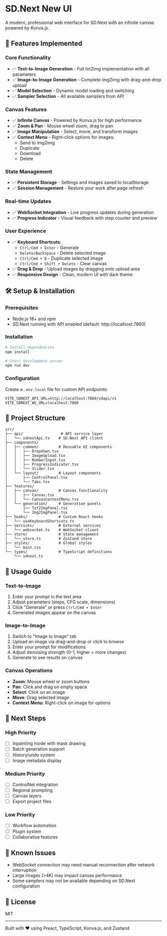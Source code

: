 # SD.Next New UI

A modern, professional web interface for SD.Next with an infinite canvas powered by Konva.js.

## 🚀 Features Implemented

### Core Functionality
- ✅ **Text-to-Image Generation** - Full txt2img implementation with all parameters
- ✅ **Image-to-Image Generation** - Complete img2img with drag-and-drop upload
- ✅ **Model Selection** - Dynamic model loading and switching
- ✅ **Sampler Selection** - All available samplers from API

### Canvas Features
- ✅ **Infinite Canvas** - Powered by Konva.js for high performance
- ✅ **Zoom & Pan** - Mouse wheel zoom, drag to pan
- ✅ **Image Manipulation** - Select, move, and transform images
- ✅ **Context Menu** - Right-click options for images:
  - Send to img2img
  - Duplicate
  - Download
  - Delete

### State Management
- ✅ **Persistent Storage** - Settings and images saved to localStorage
- ✅ **Session Management** - Restore your work after page refresh

### Real-time Updates
- ✅ **WebSocket Integration** - Live progress updates during generation
- ✅ **Progress Indicator** - Visual feedback with step counter and preview

### User Experience
- ✅ **Keyboard Shortcuts**:
  - `Ctrl/Cmd + Enter` - Generate
  - `Delete/Backspace` - Delete selected image
  - `Ctrl/Cmd + D` - Duplicate selected image
  - `Ctrl/Cmd + Shift + Delete` - Clear canvas
- ✅ **Drag & Drop** - Upload images by dragging onto upload area
- ✅ **Responsive Design** - Clean, modern UI with dark theme

## 🛠️ Setup & Installation

### Prerequisites
- Node.js 18+ and npm
- SD.Next running with API enabled (default: http://localhost:7860)

### Installation
```bash
# Install dependencies
npm install

# Start development server
npm run dev
```

### Configuration
Create a `.env.local` file for custom API endpoints:
```env
VITE_SDNEXT_API_URL=http://localhost:7860/sdapi/v1
VITE_SDNEXT_WS_URL=localhost:7860
```

## 📁 Project Structure

```
src/
├── api/                 # API service layer
│   └── sdnextApi.ts    # SD.Next API client
├── components/         
│   ├── common/         # Reusable UI components
│   │   ├── Dropdown.tsx
│   │   ├── ImageUpload.tsx
│   │   ├── NumberInput.tsx
│   │   ├── ProgressIndicator.tsx
│   │   └── Slider.tsx
│   └── layout/         # Layout components
│       ├── ControlPanel.tsx
│       └── Tabs.tsx
├── features/           
│   ├── canvas/         # Canvas functionality
│   │   ├── Canvas.tsx
│   │   └── CanvasContextMenu.tsx
│   └── generation/     # Generation panels
│       ├── Txt2ImgPanel.tsx
│       └── Img2ImgPanel.tsx
├── hooks/              # Custom React hooks
│   └── useKeyboardShortcuts.ts
├── services/           # External services
│   └── websocket.ts    # WebSocket client
├── store/              # State management
│   └── store.ts        # Zustand store
├── styles/             # Global styles
│   └── main.css
└── types/              # TypeScript definitions
    └── sdnext.ts
```

## 🎯 Usage Guide

### Text-to-Image
1. Enter your prompt in the text area
2. Adjust parameters (steps, CFG scale, dimensions)
3. Click "Generate" or press `Ctrl/Cmd + Enter`
4. Generated images appear on the canvas

### Image-to-Image
1. Switch to "Image to Image" tab
2. Upload an image via drag-and-drop or click to browse
3. Enter your prompt for modifications
4. Adjust denoising strength (0-1, higher = more changes)
5. Generate to see results on canvas

### Canvas Operations
- **Zoom**: Mouse wheel or zoom buttons
- **Pan**: Click and drag on empty space
- **Select**: Click on an image
- **Move**: Drag selected image
- **Context Menu**: Right-click on image for options

## 🔄 Next Steps

### High Priority
- [ ] Inpainting mode with mask drawing
- [ ] Batch generation support
- [ ] History/undo system
- [ ] Image metadata display

### Medium Priority
- [ ] ControlNet integration
- [ ] Regional prompting
- [ ] Canvas layers
- [ ] Export project files

### Low Priority
- [ ] Workflow automation
- [ ] Plugin system
- [ ] Collaborative features

## 🐛 Known Issues
- WebSocket connection may need manual reconnection after network interruption
- Large images (>4K) may impact canvas performance
- Some samplers may not be available depending on SD.Next configuration

## 📝 License
MIT

---
Built with ❤️ using Preact, TypeScript, Konva.js, and Zustand
